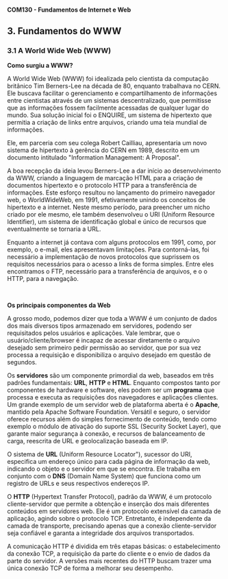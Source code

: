 #### COM130 - Fundamentos de Internet e Web

## 3. Fundamentos do WWW

### 3.1 A World Wide Web (WWW)

**Como surgiu a WWW?**

A World Wide Web (WWW) foi idealizada pelo cientista da computação britânico Tim Berners-Lee na década de 80, enquanto trabalhava no CERN. Ele buscava facilitar o gerenciamento e compartilhamento de informações entre cientistas através de um sistemas descentralizado, que permitisse que as informações fossem facilmente acessadas de qualquer lugar do mundo. Sua solução inicial foi o ENQUIRE, um sistema de hipertexto que permitia a criação de links entre arquivos, criando uma teia mundial de informações.

Ele, em parceria com seu colega Robert Cailliau, apresentaria um novo sistema de hipertexto à gerência do CERN em 1989, descrito em um documento intitulado "Information Management: A Proposal". 

A boa recepção da ideia levou Berners-Lee a dar início ao desenvolvimento da WWW, criando a linguagem de marcação HTML para a criação de documentos hipertexto e o protocolo HTTP para a transferência de informações. Este esforço resultou no lançamento do primeiro navegador web, o WorldWideWeb, em 1991, efetivamente unindo os conceitos de hipertexto e a internet. Neste mesmo período, para preencher um nicho criado por ele mesmo, ele também desenvolveu o URI (Uniform Resource Identifier), um sistema de identificação global e único de recursos que eventualmente se tornaria a URL.

Enquanto a internet já contava com alguns protocolos em 1991, como, por exemplo, o e-mail, eles apresentavam limitações. Para contorná-las, foi necessário a implementação de novos protocolos que suprissem os requisitos necessários para o acesso a links de forma simples. Entre eles encontramos o FTP, necessário para a transferência de arquivos, e o  o HTTP, para a navegação.

<br>

**Os principais componentes da Web**

A grosso modo, podemos dizer que toda a WWW é um conjunto de dados dos mais diversos tipos armazenado em servidores, podendo ser requisitados pelos usuários e aplicações. Vale lembrar, que o usuário/cliente/browser é incapaz de acessar diretamente o arquivo desejado sem primeiro pedir permissão ao servidor, que por sua vez processa a requisição e disponibiliza o arquivo desejado em questão de segundos.

Os **servidores** são um componente primordial da web, baseados em três padrões fundamentais: **URL**, **HTTP** e **HTML**. Enquanto compostos tanto por componentes de hardware e software, eles podem ser um **programa** que processa e executa as requisições dos navegadores e aplicações clientes. Um grande exemplo de um servidor web de plataforma aberta é o **Apache**, mantido pela Apache Software Foundation. Versátil e seguro, o servidor oferece recursos além do simples fornecimento de conteúdo, tendo como exemplo o módulo de ativação do suporte SSL (Security Socket Layer), que garante maior segurança à conexão, e recursos de balanceamento de carga, reescrita de URL e geolocalização baseada em IP.

O sistema de **URL** (Uniform Resource Locator"), sucessor do URI, especifica um endereço único para cada página de informação da web, indicando o objeto e o servidor em que se encontra. Ele trabalha em conjunto com o **DNS** (Domain Name System) que funciona como um registro de URLs e seus respectivos endereços IP.

O **HTTP** (Hypertext Transfer Protocol), padrão da WWW, é um protocolo cliente-servidor que permite a obtenção e inserção dos mais diferentes conteúdos em servidores web. Ele é um protocolo extensível da camada de aplicação, agindo sobre o protocolo TCP. Entretanto, é independente da camada de transporte, precisando apenas que a conexão cliente-servidor seja confiável e garanta a integridade dos arquivos transportados.

A comunicação HTTP é dividida em três etapas básicas: o estabelecimento da conexão TCP, a requisição da parte do cliente e o envio de dados da parte do servidor. A versões mais recentes do HTTP buscam trazer uma única conexão TCP de forma a melhorar seu desempenho.